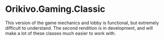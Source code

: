 ﻿# Orikivo.Gaming.Classic
This version of the game mechanics and lobby is functional, but extremely difficult to understand.
The second rendition is in development, and will make a lot of these classes much easier to work with.